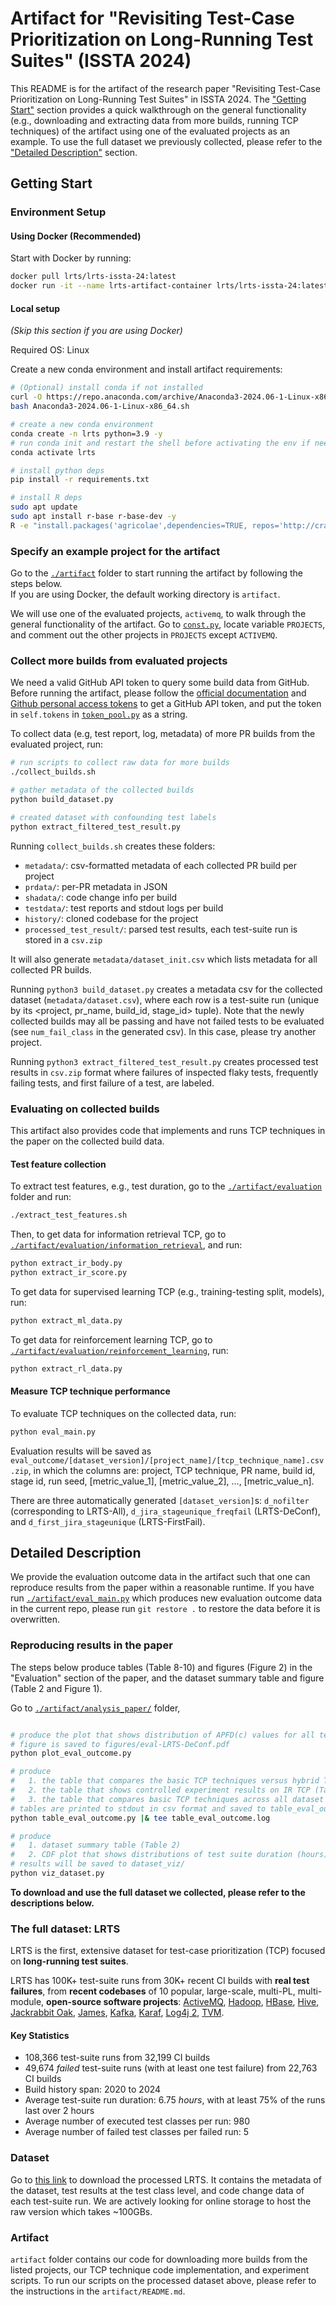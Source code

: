# Artifact for "Revisiting Test-Case Prioritization on Long-Running Test Suites" (ISSTA 2024)


This README is for the artifact of the research paper "Revisiting Test-Case Prioritization on Long-Running Test Suites" in ISSTA 2024. 
The ["Getting Start"](#getting-start) section provides a quick walkthrough on the general functionality (e.g., downloading and extracting data from more builds, running TCP techniques) of the artifact using one of the evaluated projects as an example. To use the full dataset we previously collected, please refer to the ["Detailed Description"](#detailed-description) section.

## Getting Start

### Environment Setup

#### Using Docker (Recommended)

Start with Docker by running:

```bash
docker pull lrts/lrts-issta-24:latest
docker run -it --name lrts-artifact-container lrts/lrts-issta-24:latest
```

#### Local setup

*(Skip this section if you are using Docker)*

Required OS: Linux

Create a new conda environment and install artifact requirements:

```bash
# (Optional) install conda if not installed
curl -O https://repo.anaconda.com/archive/Anaconda3-2024.06-1-Linux-x86_64.sh
bash Anaconda3-2024.06-1-Linux-x86_64.sh

# create a new conda environment
conda create -n lrts python=3.9 -y
# run conda init and restart the shell before activating the env if needed
conda activate lrts

# install python deps
pip install -r requirements.txt

# install R deps
sudo apt update
sudo apt install r-base r-base-dev -y
R -e "install.packages('agricolae',dependencies=TRUE, repos='http://cran.rstudio.com/')"
```

### Specify an example project for the artifact 

Go to the [`./artifact`](./artifact) folder to start running the artifact by following the steps below. \
If you are using Docker, the default working directory is `artifact`.


We will use one of the evaluated projects, `activemq`, to walk through the general functionality of the artifact. Go to [`const.py`](./artifact/const.py), locate variable `PROJECTS`, and comment out the other projects in `PROJECTS` except `ACTIVEMQ`. 

### Collect more builds from evaluated projects

We need a valid GitHub API token to query some build data from GitHub. Before running the artifact, please follow the [official documentation](https://docs.github.com/en/authentication/keeping-your-account-and-data-secure/managing-your-personal-access-tokens) and [Github personal access tokens](https://github.com/settings/tokens) to get a GitHub API token, and put the token in `self.tokens` in [`token_pool.py`](./artifact/token_pool.py) as a string.

To collect data (e.g, test report, log, metadata) of more PR builds from the evaluated project, run:

```bash
# run scripts to collect raw data for more builds
./collect_builds.sh

# gather metadata of the collected builds
python build_dataset.py

# created dataset with confounding test labels
python extract_filtered_test_result.py
```

Running `collect_builds.sh` creates these folders: 
- `metadata/`: csv-formatted metadata of each collected PR build per project
- `prdata/`: per-PR metadata in JSON
- `shadata/`: code change info per build 
- `testdata/`: test reports and stdout logs per build
- `history/`: cloned codebase for the project
- `processed_test_result/`: parsed test results, each test-suite run is stored in a `csv.zip`

It will also generate `metadata/dataset_init.csv` which lists metadata for all collected PR builds.

Running `python3 build_dataset.py` creates a metadata csv for the collected dataset (`metadata/dataset.csv`), where each row is a test-suite run (unique by its \<project, pr_name, build_id, stage_id\> tuple). Note that the newly collected builds may all be passing and have not failed tests to be evaluated (see `num_fail_class` in the generated csv). In this case, please try another project.

Running `python3 extract_filtered_test_result.py` creates processed test results in `csv.zip` format where failures of inspected flaky tests, frequently failing tests, and first failure of a test, are labeled.


### Evaluating on collected builds

This artifact also provides code that implements and runs TCP techniques in the paper on the collected build data.

#### Test feature collection

To extract test features, e.g., test duration, go to the [`./artifact/evaluation`](./artifact/evaluation/) folder and run:

```bash
./extract_test_features.sh
```

Then, to get data for information retrieval TCP, go to [`./artifact/evaluation/information_retrieval`](./artifact/evaluation/information_retrieval/), and run:

```bash
python extract_ir_body.py
python extract_ir_score.py
```


To get data for supervised learning TCP (e.g., training-testing split, models), run:

```bash
python extract_ml_data.py
```


To get data for reinforcement learning TCP, go to [`./artifact/evaluation/reinforcement_learning`](./artifact/evaluation/reinforcement_learning/), run:

```bash
python extract_rl_data.py
```

#### Measure TCP technique performance

To evaluate TCP techniques on the collected data, run:

```bash
python eval_main.py
```

Evaluation results will be saved as `eval_outcome/[dataset_version]/[project_name]/[tcp_technique_name].csv.zip`, in which the columns are: project, TCP technique, PR name, build id, stage id, run seed, \[metric_value_1\], \[metric_value_2\], ..., \[metric_value_n\]. 

There are three automatically generated `[dataset_version]`s: `d_nofilter` (corresponding to LRTS-All), `d_jira_stageunique_freqfail` (LRTS-DeConf), and `d_first_jira_stageunique` (LRTS-FirstFail).


## Detailed Description


We provide the evaluation outcome data in the artifact such that one can reproduce results from the paper within a reasonable runtime. If you have run [`./artifact/eval_main.py`](./artifact/evaluation/eval_main.py) which produces new evaluation outcome data in the current repo, please run `git restore .` to restore the data before it is overwritten.


### Reproducing results in the paper

The steps below produce tables (Table 8-10) and figures (Figure 2) in the "Evaluation" section of the paper, and the dataset summary table and figure (Table 2 and Figure 1).

Go to [`./artifact/analysis_paper/`](./artifact/analysis_paper/) folder,

```bash

# produce the plot that shows distribution of APFD(c) values for all techniques (Figure 2)
# figure is saved to figures/eval-LRTS-DeConf.pdf
python plot_eval_outcome.py

# produce
#   1. the table that compares the basic TCP techniques versus hybrid TCP (Table 8)
#   2. the table that shows controlled experiment results on IR TCP (Table 9)
#   3. the table that compares basic TCP techniques across all dataset versions (Table 10)
# tables are printed to stdout in csv format and saved to table_eval_outcome.log
python table_eval_outcome.py |& tee table_eval_outcome.log

# produce 
#   1. dataset summary table (Table 2)
#   2. CDF plot that shows distributions of test suite duration (hours) and size per project (Figure 1)
# results will be saved to dataset_viz/
python viz_dataset.py
```

**To download and use the full dataset we collected, please refer to the descriptions below.**


### The full dataset: LRTS


LRTS is the first, extensive dataset for test-case prioritization (TCP) focused on **long-running test suites**.

LRTS has 100K+ test-suite runs from 30K+ recent CI builds with **real test failures**, from **recent codebases** of 10 popular, large-scale, multi-PL, multi-module, **open-source software projects**: [ActiveMQ](https://github.com/apache/activemq), [Hadoop](https://github.com/apache/hadoop), [HBase](https://github.com/apache/hbase), [Hive](https://github.com/apache/hive), [Jackrabbit Oak](https://github.com/apache/jackrabbit-oak), [James](https://github.com/apache/james-project), [Kafka](https://github.com/apache/kafka), [Karaf](https://github.com/apache/karaf), [Log4j 2](https://github.com/apache/logging-log4j2), [TVM](https://github.com/apache/tvm).


#### Key Statistics
- 108,366 test-suite runs from 32,199 CI builds
- 49,674 *failed* test-suite runs (with at least one test failure) from 22,763 CI builds
- Build history span: 2020 to 2024
- Average test-suite run duration: 6.75 *hours*, with at least 75% of the runs last over 2 hours
- Average number of executed test classes per run: 980
- Average number of failed test classes per failed run: 5 


### Dataset

Go to [this link](https://drive.google.com/file/d/13vnCA0tY2BMY9irfn0nV01bJnST6z4kx/view?usp=sharing) to download the processed LRTS. It contains the metadata of the dataset, test results at the test class level, and code change data of each test-suite run. We are actively looking for online storage to host the raw version which takes ~100GBs.

### Artifact

`artifact` folder contains our code for downloading more builds from the listed projects, our TCP technique code implementation, and experiment scripts. To run our scripts on the processed dataset above, please refer to the instructions in the `artifact/README.md`.

<!-- #### Requirement

Install python requirement via `requirements.txt`. Install `R` and `agricolae` library on `R`. -->
